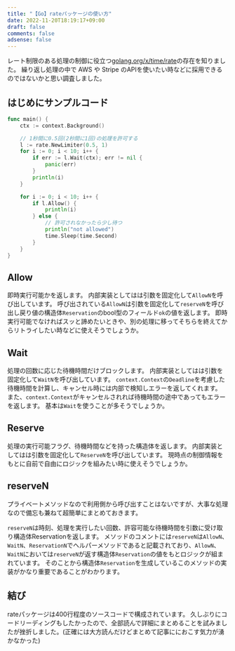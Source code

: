 ```yaml
---
title: "【Go】rateパッケージの使い方"
date: 2022-11-20T18:19:17+09:00
draft: false
comments: false
adsense: false
---
```


レート制限のある処理の制御に役立つ[golang.org/x/time/rate](https://pkg.go.dev/golang.org/x/time/rate)の存在を知りました。
繰り返し処理の中で AWS や Stripe のAPIを使いたい時などに採用できるのではないかと思い調査しました。

## はじめにサンプルコード

```go
func main() {
	ctx := context.Background()

	// 1秒間に0.5回(2秒間に1回)の処理を許可する
	l := rate.NewLimiter(0.5, 1)
	for i := 0; i < 10; i++ {
		if err := l.Wait(ctx); err != nil {
			panic(err)
		}
		println(i)
	}

	for i := 0; i < 10; i++ {
		if l.Allow() {
			println(i)
		} else {
			// 許可されなかったら少し待つ
			println("not allowed")
			time.Sleep(time.Second)
		}
	}
}
```

## Allow

即時実行可能かを返します。
内部実装としてはは引数を固定化して`AllowN`を呼び出しています。
呼び出されている`AllowN`は引数を固定化して`reserveN`を呼び出し戻り値の構造体`Reservation`のbool型のフィールド`ok`の値を返します。
即時実行可能でなければスッと諦めたいときや、別の処理に移ってそちらを終えてからリトライしたい時などに使えそうでしょうか。

## Wait

処理の回数に応じた待機時間だけブロックします。
内部実装としてはは引数を固定化して`WaitN`を呼び出しています。
`context.Context`の`Deadline`を考慮した待機時間を計算し、キャンセル時には内部で検知しエラーを返してくれます。
また、`context.Context`がキャンセルされれば待機時間の途中であってもエラーを返します。
基本は`Wait`を使うことが多そうでしょうか。

## Reserve

処理の実行可能フラグ、待機時間などを持った構造体を返します。
内部実装としてはは引数を固定化して`ReserveN`を呼び出しています。
現時点の制御情報をもとに自前で自由にロジックを組みたい時に使えそうでしょうか。

## reserveN

プライベートメソッドなので利用側から呼び出すことはないですが、大事な処理なので備忘も兼ねて超簡単にまとめておきます。

`reserveN`は時刻、処理を実行したい回数、許容可能な待機時間を引数に受け取り構造体Reservationを返します。
メソッドのコメントには`reserveN`は`AllowN`、`WaitN`、`ReservationN`でヘルパーメソッドであると記載されており、`AllowN`、`WaitN`においては`reserveN`が返す構造体`Reservation`の値をもとロジックが組まれています。
そのことから構造体`Reservation`を生成しているこのメソッドの実装がかなり重要であることがわかります。

## 結び

rateパッケージは400行程度のソースコードで構成されています。
久しぶりにコードリーディングもしたかったので、全部読んで詳細にまとめることを試みましたが挫折しました。(正確には大方読んだけどまとめて記事ににおこす気力が湧かなかった)
